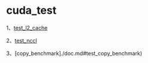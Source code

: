 # cuda_test

1、[test_l2_cache](./doc.md#test_l2_cache)

2、[test_nccl](./doc.md#test_nccl)

3、[copy_benchmark]./doc.md#test_copy_benchmark)
